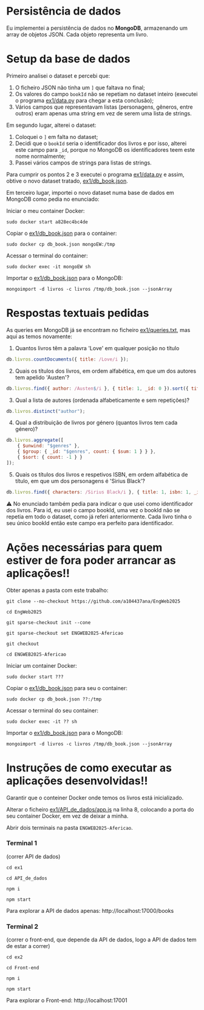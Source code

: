 # Persistência de dados
Eu implementei a persistência de dados no **MongoDB**, armazenando um array de objetos JSON. Cada objeto representa um livro.

# Setup da base de dados
Primeiro analisei o dataset e percebi que:
1. O ficheiro JSON não tinha um `]` que faltava no final;
2. Os valores do campo `bookId` não se repetiam no dataset inteiro (executei o programa [ex1/data.py](ex1/data.py) para chegar a esta conclusão);
3. Vários campos que representavam listas (personagens, gêneros, entre outros) eram apenas uma string em vez de serem uma lista de strings.

Em segundo lugar, alterei o dataset:
1. Coloquei o `]` em falta no dataset;
2. Decidi que o `bookId` seria o identificador dos livros e por isso, alterei este campo
para `_id`, porque no MongoDB os identificadores teem este nome normalmente;
1. Passei vários campos de strings para listas de strings.

Para cumprir os pontos 2 e 3 executei o programa [ex1/data.py](ex1/data.py) e assim, obtive o novo dataset tratado, [ex1/db_book.json](ex1/db_book.json).

Em terceiro lugar, importei o novo dataset numa base de dados em MongoDB como pedia no enunciado:

Iniciar o meu container Docker:
```
sudo docker start a828ec4bc4de
```
Copiar o [ex1/db_book.json](ex1/db_book.json) para o container:
```
sudo docker cp db_book.json mongoEW:/tmp
```
Acessar o terminal do container:
```
sudo docker exec -it mongoEW sh
```
Importar o [ex1/db_book.json](ex1/db_book.json) para o MongoDB:
```
mongoimport -d livros -c livros /tmp/db_book.json --jsonArray
```
# Respostas textuais pedidas

As queries em MongoDB já se encontram no ficheiro [ex1/queries.txt](ex1/queries.txt), mas aqui as temos novamente:

1. Quantos livros têm a palavra 'Love' em qualquer posição no título
```js
db.livros.countDocuments({ title: /Love/i });
```
2. Quais os títulos dos livros, em ordem alfabética, em que um dos autores tem apelido 'Austen'?
```js
db.livros.find({ author: /Austen$/i }, { title: 1, _id: 0 }).sort({ title: 1 });
```
3. Qual a lista de autores (ordenada alfabeticamente e sem repetições)?
```js
db.livros.distinct("author");
```
4. Qual a distribuição de livros por género (quantos livros tem cada género)?
```js
db.livros.aggregate([
    { $unwind: "$genres" },
    { $group: { _id: "$genres", count: { $sum: 1 } } },
    { $sort: { count: -1 } }
]);
```
5. Quais os títulos dos livros e respetivos ISBN, em ordem alfabética de título, em que um dos personagens é 'Sirius Black'?
```js
db.livros.find({ characters: /Sirius Black/i }, { title: 1, isbn: 1, _id: 0 }).sort({ title: 1 });
```
⚠️
No enunciado também pedia para indicar o que usei como identificador dos livros. Para id, eu usei o campo bookId, uma vez o bookId não se repetia em todo o dataset, como já referi anteriormente. Cada livro tinha o seu único bookId então este campo era perfeito para identificador.
# Ações necessárias para quem estiver de fora poder arrancar as aplicações‼️
Obter apenas a pasta com este trabalho: 
```
git clone --no-checkout https://github.com/a104437ana/EngWeb2025
```
```
cd EngWeb2025
```
```
git sparse-checkout init --cone
```
```
git sparse-checkout set ENGWEB2025-Afericao
```
```
git checkout
```
```
cd ENGWEB2025-Afericao
```

Iniciar um container Docker:
```
sudo docker start ???
```
Copiar o [ex1/db_book.json](ex1/db_book.json) para seu o container:
```
sudo docker cp db_book.json ??:/tmp
```
Acessar o terminal do seu container:
```
sudo docker exec -it ?? sh
```
Importar o [ex1/db_book.json](ex1/db_book.json) para o MongoDB:
```
mongoimport -d livros -c livros /tmp/db_book.json --jsonArray
```
# Instruções de como executar as aplicações desenvolvidas‼️

Garantir que o conteiner Docker onde temos os livros está inicializado.

Alterar o ficheiro [ex1/API_de_dados/app.js](ex1/API_de_dados/app.js) na linha 8, colocando a porta do seu container Docker, em vez de deixar a minha.

Abrir dois terminais na pasta `ENGWEB2025-Afericao`.

### Terminal 1 
(correr API de dados)
```
cd ex1
```
```
cd API_de_dados
```
```
npm i
```
```
npm start
```
Para explorar a API de dados apenas: http://localhost:17000/books
### Terminal 2 
(correr o front-end, que depende da API de dados, logo a API de dados tem de estar a correr)
```
cd ex2
```
```
cd Front-end
```
```
npm i
```
```
npm start
```
Para explorar o Front-end: http://localhost:17001